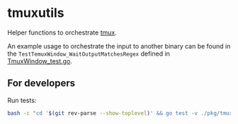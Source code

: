 # tmuxutils

Helper functions to orchestrate [tmux](https://github.com/tmux/tmux/wiki).

An example usage to orchestrate the input to another binary can be found in the `TestTemuxWindow_WaitOutputMatchesRegex` defined in [TmuxWindow_test.go](TmuxWindow_test.go).

## For developers

Run tests:

```bash
bash -c "cd '$(git rev-parse --show-toplevel)' && go test -v ./pkg/tmuxutils/..."
```
